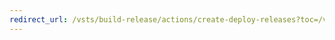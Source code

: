 ```yaml
---
redirect_url: /vsts/build-release/actions/create-deploy-releases?toc=/vsts/build-release/toc.json&bc=/vsts/build-release/breadcrumb/toc.json
---
```

